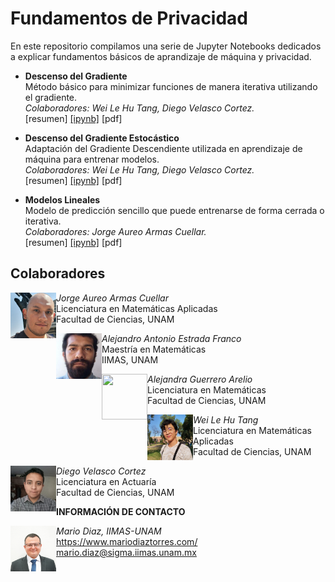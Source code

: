 # Fundamentos de Privacidad

En este repositorio compilamos una serie de Jupyter Notebooks dedicados a explicar fundamentos básicos de aprandizaje de máquina y privacidad.

* <b>Descenso del Gradiente</b><br>
  Método básico para minimizar funciones de manera iterativa utilizando el gradiente.<br>
  <i>Colaboradores: Wei Le Hu Tang, Diego Velasco Cortez.</i><br>
  [resumen] <a href="/GD/GD.ipynb">[ipynb]</a> [pdf]

* <b>Descenso del Gradiente Estocástico</b><br>
  Adaptación del Gradiente Descendiente utilizada en aprendizaje de máquina para entrenar modelos.<br>
  <i>Colaboradores: Wei Le Hu Tang, Diego Velasco Cortez.</i><br>
  [resumen] <a href="">[ipynb]</a> [pdf]

* <b>Modelos Lineales</b><br>
  Modelo de predicción sencillo que puede entrenarse de forma cerrada o iterativa.<br>
  <i>Colaboradores: Jorge Aureo Armas Cuellar.</i><br>
  [resumen] <a href="">[ipynb]</a> [pdf]





## Colaboradores

<img src="/IMG/JorgeArmas.jpg" width="73" height="73" align="left"/><i>Jorge Aureo Armas Cuellar</i><br>Licenciatura en Matemáticas Aplicadas<br>Facultad de Ciencias, UNAM

<img src="/IMG/AlejandroEstrada.jpg" width="73" height="73" align="left"/><i>Alejandro Antonio Estrada Franco</i><br>Maestría en Matemáticas<br>IIMAS, UNAM

<img src="https://upload.wikimedia.org/wikipedia/commons/e/e0/SNice.svg" width="73" height="73" align="left"/><i>Alejandra Guerrero Arelio</i><br>Licenciatura en Matemáticas<br>Facultad de Ciencias, UNAM

<img src="/IMG/WeiLeHu.jpg" width="73" height="73" align="left"/><i>Wei Le Hu Tang</i><br>Licenciatura en Matemáticas Aplicadas<br>Facultad de Ciencias, UNAM

<img src="/IMG/DiegoVelasco.jpg" width="73" height="73" align="left"/><i>Diego Velasco Cortez</i><br>Licenciatura en Actuaría<br>Facultad de Ciencias, UNAM



<b>INFORMACIÓN DE CONTACTO</b><br>

<img src="/IMG/MarioDiaz.jpg" width="73" height="73" align="left"/>
<i>Mario Diaz, IIMAS-UNAM</i><br>
<a href="https://www.mariodiaztorres.com/">https://www.mariodiaztorres.com/</a><br>
<a href="mailto:mario.diaz@sigma.iimas.unam.mx">mario.diaz@sigma.iimas.unam.mx</a>
